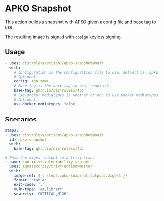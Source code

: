 # APKO Snapshot

This action builds a snapshot with [APKO](https://github.com/chainguard-dev/apko)
given a config file and base tag to use.

The resulting image is signed with `cosign` keyless signing.

## Usage

```yaml
- uses: distroless/actions/apko-snapshot@main
  with:
    # Configuration is the configuration file to use, default is .apko.yaml.
    # Optional.
    config: foo.yaml
    # Base-tag is the base tag to use, required.
    base-tag: ghcr.io/distroless/foo
    # use-docker-mediatypes is whether or not to use Docker mediatypes.
    # Optional.
    use-docker-mediatypes: false
```

## Scenarios

```yaml
steps:
- uses: distroless/actions/apko-snapshot@main
  id: apko-snapshot
  with:
    base-tag: ghcr.io/distroless/foo

# Pass the digest output to a trivy scan.
- name: Run Trivy vulnerability scanner
  uses: aquasecurity/trivy-action@master
  with:
    image-ref: ${{ steps.apko-snapshot.outputs.digest }}
    format: 'table'
    exit-code: '1'
    vuln-type: 'os,library'
    severity: 'CRITICAL,HIGH'
```
